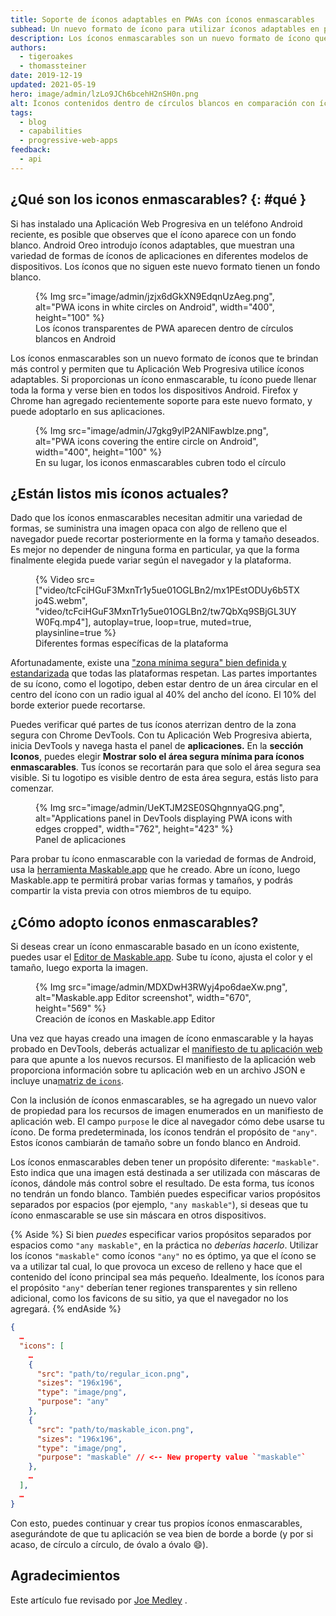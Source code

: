 ```yaml
---
title: Soporte de íconos adaptables en PWAs con íconos enmascarables
subhead: Un nuevo formato de ícono para utilizar íconos adaptables en plataformas de soporte.
description: Los íconos enmascarables son un nuevo formato de ícono que te dan más control y permiten que tu Aplicación Web Progresiva (PWA por sus siglas en inglés ) utilice íconos adaptables. Al suministrar un ícono enmascarable, tu ícono puede verse fantástico en todos los dispositivos Android.
authors:
  - tigeroakes
  - thomassteiner
date: 2019-12-19
updated: 2021-05-19
hero: image/admin/lzLo9JCh6bcehH2nSH0n.png
alt: Íconos contenidos dentro de círculos blancos en comparación con íconos que cubren todo su círculo
tags:
  - blog
  - capabilities
  - progressive-web-apps
feedback:
  - api
---
```


## ¿Qué son los iconos enmascarables? {: #qué }

Si has instalado una Aplicación Web Progresiva en un teléfono Android reciente, es posible que observes que el ícono aparece con un fondo blanco. Android Oreo introdujo íconos adaptables, que muestran una variedad de formas de íconos de aplicaciones en diferentes modelos de dispositivos. Los íconos que no siguen este nuevo formato tienen un fondo blanco.

<figure>{% Img src="image/admin/jzjx6dGkXN9EdqnUzAeg.png", alt="PWA icons in white circles on Android", width="400", height="100" %} <figcaption> Los íconos transparentes de PWA aparecen dentro de círculos blancos en Android</figcaption></figure>

Los íconos enmascarables son un nuevo formato de íconos que te brindan más control y permiten que tu Aplicación Web Progresiva utilice íconos adaptables. Si proporcionas un ícono enmascarable, tu ícono puede llenar toda la forma y verse bien en todos los dispositivos Android. Firefox y Chrome han agregado recientemente soporte para este nuevo formato, y puede adoptarlo en sus aplicaciones.

<figure>{% Img src="image/admin/J7gkg9ylP2ANlFawblze.png", alt="PWA icons covering the entire circle on Android", width="400", height="100" %} <figcaption> En su lugar, los iconos enmascarables cubren todo el círculo</figcaption></figure>

## ¿Están listos mis íconos actuales?

Dado que los íconos enmascarables necesitan admitir una variedad de formas, se suministra una imagen opaca con algo de relleno que el navegador puede recortar posteriormente en la forma y tamaño deseados. Es mejor no depender de ninguna forma en particular, ya que la forma finalmente elegida puede variar según el navegador y la plataforma.

<figure data-float="right">{% Video src=["video/tcFciHGuF3MxnTr1y5ue01OGLBn2/mx1PEstODUy6b5TXjo4S.webm", "video/tcFciHGuF3MxnTr1y5ue01OGLBn2/tw7QbXq9SBjGL3UYW0Fq.mp4"], autoplay=true, loop=true, muted=true, playsinline=true %} <figcaption> Diferentes formas específicas de la plataforma </figcaption></figure>

Afortunadamente, existe una ["zona mínima segura" bien definida y estandarizada](https://w3c.github.io/manifest/#icon-masks) que todas las plataformas respetan. Las partes importantes de su ícono, como el logotipo, deben estar dentro de un área circular en el centro del ícono con un radio igual al 40% del ancho del ícono. El 10% del borde exterior puede recortarse.

Puedes verificar qué partes de tus íconos aterrizan dentro de la zona segura con Chrome DevTools. Con tu Aplicación Web Progresiva abierta, inicia DevTools y navega hasta el panel de **aplicaciones.** En la **sección Iconos**, puedes elegir **Mostrar solo el área segura mínima para íconos enmascarables**. Tus íconos se recortarán para que solo el área segura sea visible. Si tu logotipo es visible dentro de esta área segura, estás listo para comenzar.

<figure>{% Img src="image/admin/UeKTJM2SE0SQhgnnyaQG.png", alt="Applications panel in DevTools displaying PWA icons with edges cropped", width="762", height="423" %} <figcaption>Panel de aplicaciones</figcaption></figure>

Para probar tu ícono enmascarable con la variedad de formas de Android, usa la [herramienta Maskable.app](https://maskable.app/) que he creado. Abre un ícono, luego Maskable.app te permitirá probar varias formas y tamaños, y podrás compartir la vista previa con otros miembros de tu equipo.

## ¿Cómo adopto íconos enmascarables?

Si deseas crear un ícono enmascarable basado en un ícono existente, puedes usar el [Editor de Maskable.app](https://maskable.app/editor). Sube tu ícono, ajusta el color y el tamaño, luego exporta la imagen.

<figure>{% Img src="image/admin/MDXDwH3RWyj4po6daeXw.png", alt="Maskable.app Editor screenshot", width="670", height="569" %}<br>Creación de íconos en Maskable.app Editor</figure>

Una vez que hayas creado una imagen de ícono enmascarable y la hayas probado en DevTools, deberás actualizar el [manifiesto de tu aplicación web](https://developers.google.com/web/fundamentals/web-app-manifest) para que apunte a los nuevos recursos. El manifiesto de la aplicación web proporciona información sobre tu aplicación web en un archivo JSON e incluye una[matriz de `icons`](https://developers.google.com/web/fundamentals/web-app-manifest#icons).

Con la inclusión de íconos enmascarables, se ha agregado un nuevo valor de propiedad para los recursos de imagen enumerados en un manifiesto de aplicación web. El campo `purpose` le dice al navegador cómo debe usarse tu ícono. De forma predeterminada, los íconos tendrán el propósito de `"any"`. Estos íconos cambiarán de tamaño sobre un fondo blanco en Android.

Los íconos enmascarables deben tener un propósito diferente: `"maskable"`. Esto indica que una imagen está destinada a ser utilizada con máscaras de íconos, dándole más control sobre el resultado. De esta forma, tus íconos no tendrán un fondo blanco. También puedes especificar varios propósitos separados por espacios (por ejemplo, `"any maskable"`), si deseas que tu ícono enmascarable se use sin máscara en otros dispositivos.

{% Aside %} Si bien *puedes* especificar varios propósitos separados por espacios como `"any maskable"`, en la práctica no *deberías hacerlo*. Utilizar los íconos `"maskable"` como íconos `"any"` no es óptimo, ya que el ícono se va a utilizar tal cual, lo que provoca un exceso de relleno y hace que el contenido del ícono principal sea más pequeño. Idealmente, los íconos para el propósito `"any"` deberían tener regiones transparentes y sin relleno adicional, como los favicons de su sitio, ya que el navegador no los agregará. {% endAside %}

```json
{
  …
  "icons": [
    …
    {
      "src": "path/to/regular_icon.png",
      "sizes": "196x196",
      "type": "image/png",
      "purpose": "any"
    },
    {
      "src": "path/to/maskable_icon.png",
      "sizes": "196x196",
      "type": "image/png",
      "purpose": "maskable" // <-- New property value `"maskable"`
    },
    …
  ],
  …
}
```

Con esto, puedes continuar y crear tus propios íconos enmascarables, asegurándote de que tu aplicación se vea bien de borde a borde (y por si acaso, de círculo a círculo, de óvalo a óvalo 😄).

## Agradecimientos

Este artículo fue revisado por [Joe Medley](https://github.com/jpmedley) .
